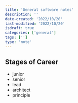 ```yaml
---
title: 'General software notes'
description: ''
date-created: '2022/10/20'
last-modified: '2022/10/20'
isdraft: true
categories: ['general']
tags: ['']
type: 'note'
---
```


## Stages of Career

- junior 
- senior 
- lead 
- architect 
- principle 